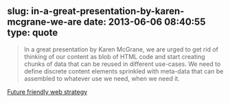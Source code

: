 slug: in-a-great-presentation-by-karen-mcgrane-we-are
date: 2013-06-06 08:40:55
type: quote
---

> In a great presentation by Karen McGrane, we are urged to get rid of thinking of our content as blob of HTML code and start creating chunks of data that can be reused in different use-cases. We need to define discrete content elements sprinkled with meta-data that can be assembled to whatever use we need, when we need it.

[Future friendly web strategy](http://www.netgenlabs.com/Blog/Future-friendly-web-strategy)
